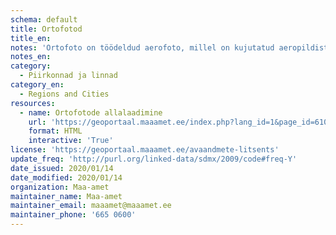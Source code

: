 ```yaml
---
schema: default
title: Ortofotod 
title_en:
notes: 'Ortofoto on töödeldud aerofoto, millel on kujutatud aeropildistuse ehk ülelennu hetkel looduses esinenud situatsioon'
notes_en:
category:
  - Piirkonnad ja linnad
category_en:
  - Regions and Cities
resources:
  - name: Ortofotode allalaadimine
    url: 'https://geoportaal.maaamet.ee/index.php?lang_id=1&page_id=610'
    format: HTML
    interactive: 'True'
license: 'https://geoportaal.maaamet.ee/avaandmete-litsents'
update_freq: 'http://purl.org/linked-data/sdmx/2009/code#freq-Y'
date_issued: 2020/01/14
date_modified: 2020/01/14
organization: Maa-amet
maintainer_name: Maa-amet
maintainer_email: maaamet@maaamet.ee
maintainer_phone: '665 0600'
---
```

